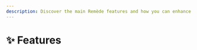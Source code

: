 ```yaml
---
description: Discover the main Remède features and how you can enhance them.
---
```


# ✨ Features


